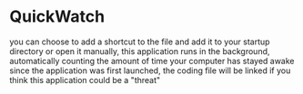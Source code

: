 # QuickWatch
you can choose to add a shortcut to the file and add it to your startup directory or open it manually, this application runs in the background, automatically counting the amount of time your computer has stayed awake since the application was first launched, the coding file will be linked if you think this application could be a "threat"
